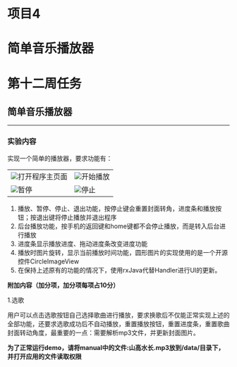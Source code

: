 # 项目4
# 简单音乐播放器

# 第十二周任务
## 简单音乐播放器
---
### 实验内容
实现一个简单的播放器，要求功能有：  
<table>
    <tr>
        <td ><img src="https://gitee.com/code_sysu/PersonalProject4/raw/master/manual/images/fig1.jpg" >打开程序主页面</td>
        <td ><img src="https://gitee.com/code_sysu/PersonalProject4/raw/master/manual/images/fig2.jpg" >开始播放</td>
    </tr>
    <tr>
        <td ><img src="https://gitee.com/code_sysu/PersonalProject4/raw/master/manual/images/fig3.jpg" >暂停</td>
        <td ><img src="https://gitee.com/code_sysu/PersonalProject4/raw/master/manual/images/fig1.jpg" >停止</td>
    </tr>
</table>

1. 播放、暂停、停止、退出功能，按停止键会重置封面转角，进度条和播放按钮；按退出键将停止播放并退出程序
2. 后台播放功能，按手机的返回键和home键都不会停止播放，而是转入后台进行播放
3. 进度条显示播放进度、拖动进度条改变进度功能
4. 播放时图片旋转，显示当前播放时间功能，圆形图片的实现使用的是一个开源控件CircleImageView
5. 在保持上述原有的功能的情况下，使用rxJava代替Handler进行UI的更新。

**附加内容（加分项，加分项每项占10分）**

1.选歌

用户可以点击选歌按钮自己选择歌曲进行播放，要求换歌后不仅能正常实现上述的全部功能，还要求选歌成功后不自动播放，重置播放按钮，重置进度条，重置歌曲封面转动角度，最重要的一点：需要解析mp3文件，并更新封面图片。

**为了正常运行demo，请将manual中的文件:山高水长.mp3放到/data/目录下，并打开应用的文件读取权限**


